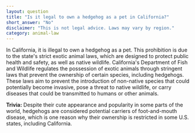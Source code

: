 ```yaml
---
layout: question
title: "Is it legal to own a hedgehog as a pet in California?"
short_answer: "No"
disclaimer: "This is not legal advice. Laws may vary by region."
category: animal-law
---
```

In California, it is illegal to own a hedgehog as a pet. This prohibition is due to the state's strict exotic animal laws, which are designed to protect public health and safety, as well as native wildlife. California's Department of Fish and Wildlife regulates the possession of exotic animals through stringent laws that prevent the ownership of certain species, including hedgehogs. These laws aim to prevent the introduction of non-native species that could potentially become invasive, pose a threat to native wildlife, or carry diseases that could be transmitted to humans or other animals.

**Trivia:** Despite their cute appearance and popularity in some parts of the world, hedgehogs are considered potential carriers of foot-and-mouth disease, which is one reason why their ownership is restricted in some U.S. states, including California.
